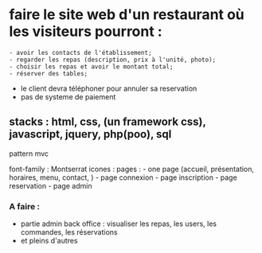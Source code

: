# faire le site web d'un restaurant où les visiteurs pourront :

    - avoir les contacts de l'établissement;
    - regarder les repas (description, prix à l'unité, photo);
    - choisir les repas et avoir le montant total;
    - réserver des tables;

- le client devra téléphoner pour annuler sa reservation
- pas de systeme de paiement

## stacks : html, css, (un framework css), javascript, jquery, php(poo), sql
pattern mvc

font-family : Montserrat
icones : 
pages : 
    - one page (accueil, présentation, horaires, menu, contact, )
    - page connexion
    - page inscription
    - page reservation
    - page admin
    
### A faire :
  - partie admin back office : visualiser les repas, les users, les commandes, les réservations
  - et pleins d'autres 

